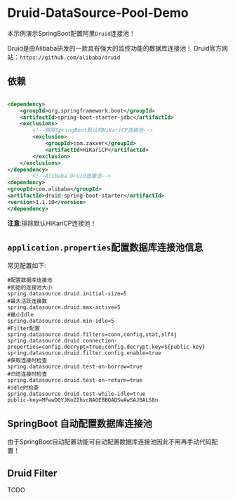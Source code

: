 # Druid-DataSource-Pool-Demo

本示例演示SpringBoot配置阿里`Druid`连接池！

Druid是由Alibaba研发的一款具有强大的监控功能的数据库连接池！ Druid官方网站：`https://github.com/alibaba/druid`

## 依赖

```xml

<dependency>
    <groupId>org.springframework.boot</groupId>
    <artifactId>spring-boot-starter-jdbc</artifactId>
    <exclusions>
        <!--排除SpringBoot默认的HiKariCP连接池-->
        <exclusion>
            <groupId>com.zaxxer</groupId>
            <artifactId>HiKariCP</artifactId>
        </exclusion>
    </exclusions>
</dependency>
        <!--Alibaba Druid连接池-->
<dependency>
<groupId>com.alibaba</groupId>
<artifactId>druid-spring-boot-starter</artifactId>
<version>1.1.10</version>
</dependency>
```

**注意**:排除默认HiKariCP连接池！

## `application.properties`配置数据库连接池信息

常见配置如下:

```properties
#配置数据库连接池
#初始的连接池大小
spring.datasource.druid.initial-size=5
#最大活跃连接数
spring.datasource.druid.max-active=5
#最小Idle
spring.datasource.druid.min-idle=5
#Filter配置
spring.datasource.druid.filters=conn,config,stat,slf4j
spring.datasource.druid.connection-properties=config.decrypt=true;config.decrypt.key=${public-key}
spring.datasource.druid.filter.config.enable=true
#获取连接时检查
spring.datasource.druid.test-on-borrow=true
#归还连接时检查
spring.datasource.druid.test-on-return=true
#idle时检查
spring.datasource.druid.test-while-idle=true
public-key=MFwwDQYJKoZIhvcNAQEBBQADSwAwSAJBALS8n
```
## SpringBoot 自动配置数据库连接池
由于SpringBoot自动配置功能可自动配置数据库连接池因此不用再手动代码配置！
## Druid Filter
TODO






